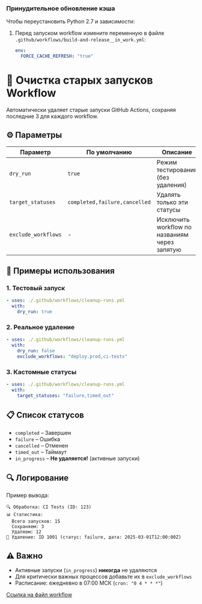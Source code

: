 ### Принудительное обновление кэша
Чтобы переустановить Python 2.7 и зависимости:
1. Перед запуском workflow измените переменную в файле `.github/workflows/build-and-release__in_work.yml`:
   ```yaml
   env:
     FORCE_CACHE_REFRESH: "true"


# 🧹 Очистка старых запусков Workflow

Автоматически удаляет старые запуски GitHub Actions, сохраняя последние 3 для каждого workflow.

## ⚙️ Параметры

| Параметр            | По умолчанию              | Описание                                 |
|---------------------|---------------------------|------------------------------------------|
| `dry_run`           | `true`                    | Режим тестирования (без удаления)        |
| `target_statuses`   | `completed,failure,cancelled` | Удалять только эти статусы          |
| `exclude_workflows` | -                         | Исключить workflow по названиям через запятую |

## 🚀 Примеры использования

### 1. Тестовый запуск
```yaml
- uses: ./.github/workflows/cleanup-runs.yml
  with:
    dry_run: true
```

### 2. Реальное удаление
```yaml
- uses: ./.github/workflows/cleanup-runs.yml
  with:
    dry_run: false
    exclude_workflows: "deploy.prod,ci-tests"
```

### 3. Кастомные статусы
```yaml
- uses: ./.github/workflows/cleanup-runs.yml
  with:
    target_statuses: "failure,timed_out"
```

## 📋 Список статусов
- `completed` – Завершен
- `failure` – Ошибка
- `cancelled` – Отменен
- `timed_out` – Таймаут
- `in_progress` – **Не удаляется!** (активные запуски)

## 🔍 Логирование
Пример вывода:
```
🔍 Обработка: CI Tests (ID: 123)
📊 Статистика:
  Всего запусков: 15
  Сохраняем: 3
  Удаляем: 12
🚮 Удаление: ID 1001 (статус: failure, дата: 2025-03-01T12:00:00Z)
```

## ⚠️ Важно
- Активные запуски (`in_progress`) **никогда** не удаляются
- Для критически важных процессов добавьте их в `exclude_workflows`
- Расписание: ежедневно в 07:00 МСК (`cron: "0 4 * * *"`)

[Ссылка на файл workflow](.github/workflows/cleanup-runs.yml)
